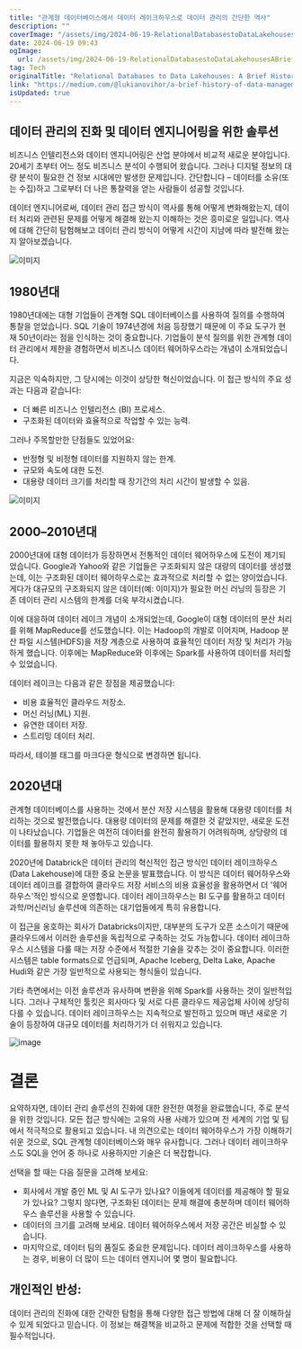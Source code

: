 ```yaml
---
title: "관계형 데이터베이스에서 데이터 레이크하우스로 데이터 관리의 간단한 역사"
description: ""
coverImage: "/assets/img/2024-06-19-RelationalDatabasestoDataLakehousesABriefHistoryofDataManagement_0.png"
date: 2024-06-19 09:43
ogImage: 
  url: /assets/img/2024-06-19-RelationalDatabasestoDataLakehousesABriefHistoryofDataManagement_0.png
tag: Tech
originalTitle: "Relational Databases to Data Lakehouses: A Brief History of Data Management"
link: "https://medium.com/@lukianovihor/a-brief-history-of-data-management-from-relational-databases-to-data-lakehouses-b76edcafe866"
isUpdated: true
---
```






## 데이터 관리의 진화 및 데이터 엔지니어링을 위한 솔루션

비즈니스 인텔리전스와 데이터 엔지니어링은 산업 분야에서 비교적 새로운 분야입니다. 20세기 초부터 어느 정도 비즈니스 분석이 수행되어 왔습니다. 그러나 디지털 정보의 대량 분석이 필요한 건 정보 시대에만 발생한 문제입니다. 간단합니다 – 데이터를 소유(또는 수집)하고 그로부터 더 나은 통찰력을 얻는 사람들이 성공할 것입니다.

데이터 엔지니어로써, 데이터 관리 접근 방식이 역사를 통해 어떻게 변화해왔는지, 데이터 처리와 관련된 문제를 어떻게 해결해 왔는지 이해하는 것은 흥미로운 일입니다. 역사에 대해 간단히 탐험해보고 데이터 관리 방식이 어떻게 시간이 지남에 따라 발전해 왔는지 알아보겠습니다.

![이미지](/assets/img/2024-06-19-RelationalDatabasestoDataLakehousesABriefHistoryofDataManagement_0.png)

<div class="content-ad"></div>

## 1980년대

1980년대에는 대형 기업들이 관계형 SQL 데이터베이스를 사용하여 질의를 수행하여 통찰을 얻었습니다. SQL 기술이 1974년경에 처음 등장했기 때문에 이 주요 도구가 현재 50년이라는 점을 인식하는 것이 중요합니다. 기업들이 분석 질의를 위한 관계형 데이터 관리에서 제한을 경험하면서 비즈니스 데이터 웨어하우스라는 개념이 소개되었습니다.

지금은 익숙하지만, 그 당시에는 이것이 상당한 혁신이었습니다. 이 접근 방식의 주요 성과는 다음과 같습니다:

- 더 빠른 비즈니스 인텔리전스 (BI) 프로세스.
- 구조화된 데이터와 효율적으로 작업할 수 있는 능력.

<div class="content-ad"></div>

그러나 주목할만한 단점들도 있었어요:

- 반정형 및 비정형 데이터를 지원하지 않는 한계.
- 규모와 속도에 대한 도전.
- 대용량 데이터 크기를 처리할 때 장기간의 처리 시간이 발생할 수 있음.

![이미지](/assets/img/2024-06-19-RelationalDatabasestoDataLakehousesABriefHistoryofDataManagement_1.png)

## 2000–2010년대

<div class="content-ad"></div>

2000년대에 대형 데이터가 등장하면서 전통적인 데이터 웨어하우스에 도전이 제기되었습니다. Google과 Yahoo와 같은 기업들은 구조화되지 않은 대량의 데이터를 생성했는데, 이는 구조화된 데이터 웨어하우스로는 효과적으로 처리할 수 없는 양이었습니다. 게다가 대규모의 구조화되지 않은 데이터(예: 이미지)가 필요한 머신 러닝의 등장은 기존 데이터 관리 시스템의 한계를 더욱 부각시켰습니다.

이에 대응하여 데이터 레이크 개념이 소개되었는데, Google이 대형 데이터의 분산 처리를 위해 MapReduce를 선도했습니다. 이는 Hadoop의 개발로 이어지며, Hadoop 분산 파일 시스템(HDFS)을 저장 계층으로 사용하여 효율적인 데이터 저장 및 처리가 가능하게 했습니다. 이후에는 MapReduce와 이후에는 Spark를 사용하여 데이터를 처리할 수 있었습니다.

데이터 레이크는 다음과 같은 장점을 제공했습니다:

- 비용 효율적인 클라우드 저장소.
- 머신 러닝(ML) 지원.
- 유연한 데이터 저장.
- 스트리밍 데이터 처리.

<div class="content-ad"></div>

따라서, 테이블 태그를 마크다운 형식으로 변경하면 됩니다.

<div class="content-ad"></div>

## 2020년대

관계형 데이터베이스를 사용하는 것에서 분산 저장 시스템을 활용해 대용량 데이터를 처리하는 것으로 발전했습니다. 대용량 데이터의 문제를 해결한 것 같았지만, 새로운 도전이 나타났습니다. 기업들은 여전히 데이터를 완전히 활용하기 어려워하며, 상당량의 데이터를 활용하지 못한 채 놓아두고 있습니다.

2020년에 Databrick은 데이터 관리의 혁신적인 접근 방식인 데이터 레이크하우스(Data Lakehouse)에 대한 중요 논문을 발표했습니다. 이 방식은 데이터 웨어하우스와 데이터 레이크를 결합하여 클라우드 저장 서비스의 비용 효율성을 활용하면서 더 '웨어하우스'적인 방식으로 운영합니다. 데이터 레이크하우스는 BI 도구를 활용하고 데이터 과학/머신러닝 솔루션에 의존하는 대기업들에게 특히 유용합니다.

이 접근을 옹호하는 회사가 Databricks이지만, 대부분의 도구가 오픈 소스이기 때문에 클라우드에서 이러한 솔루션을 독립적으로 구축하는 것도 가능합니다. 데이터 레이크하우스 시스템을 다룰 때는 저장 수준에서 적절한 기술을 갖추는 것이 중요합니다. 이러한 시스템은 table formats으로 언급되며, Apache Iceberg, Delta Lake, Apache Hudi와 같은 가장 일반적으로 사용되는 형식들이 있습니다.

<div class="content-ad"></div>

기타 측면에서는 이전 솔루션과 유사하며 변환을 위해 Spark를 사용하는 것이 일반적입니다. 그러나 구체적인 툴킷은 회사마다 및 서로 다른 클라우드 제공업체 사이에 상당히 다를 수 있습니다. 데이터 레이크하우스는 지속적으로 발전하고 있으며 매년 새로운 기술이 등장하여 대규모 데이터를 처리하기가 더 쉬워지고 있습니다.

![image](/assets/img/2024-06-19-RelationalDatabasestoDataLakehousesABriefHistoryofDataManagement_3.png)

# 결론

요약하자면, 데이터 관리 솔루션의 진화에 대한 완전한 여정을 완료했습니다, 주로 분석을 위한 것입니다. 모든 접근 방식에는 고유의 사용 사례가 있으며 전 세계의 기업 및 팀에서 적극적으로 활용되고 있습니다. 내 의견으로는 데이터 웨어하우스가 가장 이해하기 쉬운 것으로, SQL 관계형 데이터베이스와 매우 유사합니다. 그러나 데이터 레이크하우스도 SQL을 언어 중 하나로 사용하지만 기술은 더 복잡합니다.

<div class="content-ad"></div>

선택을 할 때는 다음 질문을 고려해 보세요:

- 회사에서 개발 중인 ML 및 AI 도구가 있나요? 이들에게 데이터를 제공해야 할 필요가 있나요? 그렇지 않다면, 구조화된 데이터는 문제 해결에 충분하며 데이터 웨어하우스 솔루션을 사용할 수 있습니다.
- 데이터의 크기를 고려해 보세요. 데이터 웨어하우스에서 저장 공간은 비실할 수 있습니다.
- 마지막으로, 데이터 팀의 품질도 중요한 문제입니다. 데이터 레이크하우스를 사용하는 경우, 비용이 더 많이 드는 데이터 엔지니어 몇 명이 필요합니다.

## 개인적인 반성:

데이터 관리의 진화에 대한 간략한 탐험을 통해 다양한 접근 방법에 대해 더 잘 이해하실 수 있게 되었다고 믿습니다. 이 정보는 해결책을 비교하고 문제에 적합한 것을 선택할 때 필수적입니다.